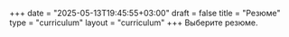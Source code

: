 +++
date = "2025-05-13T19:45:55+03:00"
draft = false
title = "Резюме"
type = "curriculum"
layout = "curriculum"
+++
Выберите резюме.